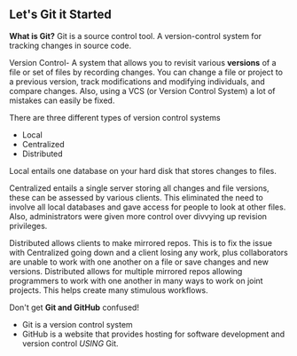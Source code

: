 ## Let's Git it Started
  **What is Git?**
   Git is a source control tool.
   A version-control system for tracking changes in source code.
   
   Version Control- A system that allows you to revisit various **versions** of a file or set of files by recording changes. You can change a file or project to a previous version, track modifications and modifying individuals, and compare changes. Also, using a VCS (or Version Control System) a lot of mistakes can easily be fixed.
    

There are three different types of version control systems
 - Local
 - Centralized
 - Distributed

 Local entails one database on your hard disk that stores changes to files.

 Centralized entails a single server storing all changes and file versions, these can be assessed by various clients. This eliminated the need to involve all local databases and gave access for people to look at other files. Also, administrators were given more control over divvying up revision privileges.

 Distributed allows clients to make mirrored repos. This is to fix the issue with Centralized going down and a client losing any work, plus collaborators are unable to work with one another on a file or save changes and new versions. Distributed allows for multiple mirrored repos allowing programmers to work with one another in many ways to work on joint projects. This helps create many stimulous workflows.

 Don't get **Git and GitHub** confused!
  - Git is a version control system
  - GitHub is a website that provides hosting for software development and version control *USING* Git.
